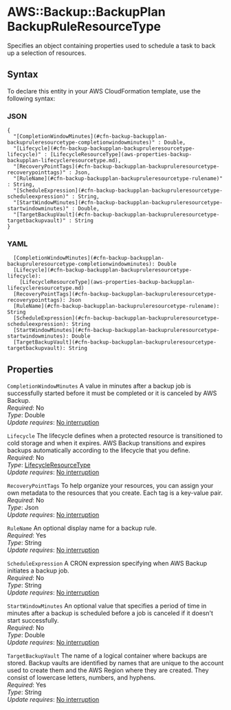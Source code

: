 # AWS::Backup::BackupPlan BackupRuleResourceType<a name="aws-properties-backup-backupplan-backupruleresourcetype"></a>

Specifies an object containing properties used to schedule a task to back up a selection of resources\.

## Syntax<a name="aws-properties-backup-backupplan-backupruleresourcetype-syntax"></a>

To declare this entity in your AWS CloudFormation template, use the following syntax:

### JSON<a name="aws-properties-backup-backupplan-backupruleresourcetype-syntax.json"></a>

```
{
  "[CompletionWindowMinutes](#cfn-backup-backupplan-backupruleresourcetype-completionwindowminutes)" : Double,
  "[Lifecycle](#cfn-backup-backupplan-backupruleresourcetype-lifecycle)" : [LifecycleResourceType](aws-properties-backup-backupplan-lifecycleresourcetype.md),
  "[RecoveryPointTags](#cfn-backup-backupplan-backupruleresourcetype-recoverypointtags)" : Json,
  "[RuleName](#cfn-backup-backupplan-backupruleresourcetype-rulename)" : String,
  "[ScheduleExpression](#cfn-backup-backupplan-backupruleresourcetype-scheduleexpression)" : String,
  "[StartWindowMinutes](#cfn-backup-backupplan-backupruleresourcetype-startwindowminutes)" : Double,
  "[TargetBackupVault](#cfn-backup-backupplan-backupruleresourcetype-targetbackupvault)" : String
}
```

### YAML<a name="aws-properties-backup-backupplan-backupruleresourcetype-syntax.yaml"></a>

```
  [CompletionWindowMinutes](#cfn-backup-backupplan-backupruleresourcetype-completionwindowminutes): Double
  [Lifecycle](#cfn-backup-backupplan-backupruleresourcetype-lifecycle): 
    [LifecycleResourceType](aws-properties-backup-backupplan-lifecycleresourcetype.md)
  [RecoveryPointTags](#cfn-backup-backupplan-backupruleresourcetype-recoverypointtags): Json
  [RuleName](#cfn-backup-backupplan-backupruleresourcetype-rulename): String
  [ScheduleExpression](#cfn-backup-backupplan-backupruleresourcetype-scheduleexpression): String
  [StartWindowMinutes](#cfn-backup-backupplan-backupruleresourcetype-startwindowminutes): Double
  [TargetBackupVault](#cfn-backup-backupplan-backupruleresourcetype-targetbackupvault): String
```

## Properties<a name="aws-properties-backup-backupplan-backupruleresourcetype-properties"></a>

`CompletionWindowMinutes`  <a name="cfn-backup-backupplan-backupruleresourcetype-completionwindowminutes"></a>
A value in minutes after a backup job is successfully started before it must be completed or it is canceled by AWS Backup\.  
*Required*: No  
*Type*: Double  
*Update requires*: [No interruption](https://docs.aws.amazon.com/AWSCloudFormation/latest/UserGuide/using-cfn-updating-stacks-update-behaviors.html#update-no-interrupt)

`Lifecycle`  <a name="cfn-backup-backupplan-backupruleresourcetype-lifecycle"></a>
The lifecycle defines when a protected resource is transitioned to cold storage and when it expires\. AWS Backup transitions and expires backups automatically according to the lifecycle that you define\.  
*Required*: No  
*Type*: [LifecycleResourceType](aws-properties-backup-backupplan-lifecycleresourcetype.md)  
*Update requires*: [No interruption](https://docs.aws.amazon.com/AWSCloudFormation/latest/UserGuide/using-cfn-updating-stacks-update-behaviors.html#update-no-interrupt)

`RecoveryPointTags`  <a name="cfn-backup-backupplan-backupruleresourcetype-recoverypointtags"></a>
To help organize your resources, you can assign your own metadata to the resources that you create\. Each tag is a key\-value pair\.  
*Required*: No  
*Type*: Json  
*Update requires*: [No interruption](https://docs.aws.amazon.com/AWSCloudFormation/latest/UserGuide/using-cfn-updating-stacks-update-behaviors.html#update-no-interrupt)

`RuleName`  <a name="cfn-backup-backupplan-backupruleresourcetype-rulename"></a>
An optional display name for a backup rule\.  
*Required*: Yes  
*Type*: String  
*Update requires*: [No interruption](https://docs.aws.amazon.com/AWSCloudFormation/latest/UserGuide/using-cfn-updating-stacks-update-behaviors.html#update-no-interrupt)

`ScheduleExpression`  <a name="cfn-backup-backupplan-backupruleresourcetype-scheduleexpression"></a>
A CRON expression specifying when AWS Backup initiates a backup job\.  
*Required*: No  
*Type*: String  
*Update requires*: [No interruption](https://docs.aws.amazon.com/AWSCloudFormation/latest/UserGuide/using-cfn-updating-stacks-update-behaviors.html#update-no-interrupt)

`StartWindowMinutes`  <a name="cfn-backup-backupplan-backupruleresourcetype-startwindowminutes"></a>
An optional value that specifies a period of time in minutes after a backup is scheduled before a job is canceled if it doesn't start successfully\.  
*Required*: No  
*Type*: Double  
*Update requires*: [No interruption](https://docs.aws.amazon.com/AWSCloudFormation/latest/UserGuide/using-cfn-updating-stacks-update-behaviors.html#update-no-interrupt)

`TargetBackupVault`  <a name="cfn-backup-backupplan-backupruleresourcetype-targetbackupvault"></a>
The name of a logical container where backups are stored\. Backup vaults are identified by names that are unique to the account used to create them and the AWS Region where they are created\. They consist of lowercase letters, numbers, and hyphens\.  
*Required*: Yes  
*Type*: String  
*Update requires*: [No interruption](https://docs.aws.amazon.com/AWSCloudFormation/latest/UserGuide/using-cfn-updating-stacks-update-behaviors.html#update-no-interrupt)